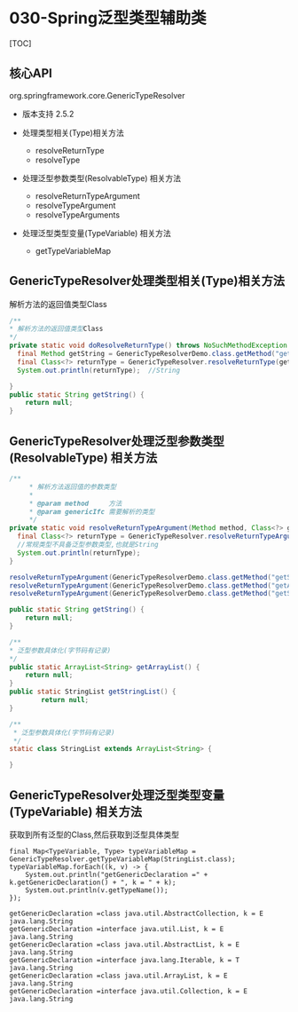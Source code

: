 # 030-Spring泛型类型辅助类

[TOC]

## 核心API

org.springframework.core.GenericTypeResolver

- 版本支持 2.5.2
- 处理类型相关(Type)相关方法
  - resolveReturnType
  - resolveType

- 处理泛型参数类型(ResolvableType) 相关方法
  - resolveReturnTypeArgument
  - resolveTypeArgument
  - resolveTypeArguments
- 处理泛型类型变量(TypeVariable) 相关方法
  - getTypeVariableMap

## GenericTypeResolver处理类型相关(Type)相关方法

解析方法的返回值类型Class 

```java
/**
* 解析方法的返回值类型Class
*/
private static void doResolveReturnType() throws NoSuchMethodException {
  final Method getString = GenericTypeResolverDemo.class.getMethod("getString");
  final Class<?> returnType = GenericTypeResolver.resolveReturnType(getString, ArrayList.class);
  System.out.println(returnType);  //String

}
public static String getString() {
	return null;
}

```





## GenericTypeResolver处理泛型参数类型(ResolvableType) 相关方法

```java
/**
     * 解析方法返回值的参数类型
     *
     * @param method     方法
     * @param genericIfc 需要解析的类型
     */
private static void resolveReturnTypeArgument(Method method, Class<?> genericIfc) {
  final Class<?> returnType = GenericTypeResolver.resolveReturnTypeArgument(method, genericIfc);
  //常规类型不具备泛型参数类型,也就是String
  System.out.println(returnType);
}

```

```java
resolveReturnTypeArgument(GenericTypeResolverDemo.class.getMethod("getString"), Comparable.class);   //java.lang.String
resolveReturnTypeArgument(GenericTypeResolverDemo.class.getMethod("getArrayList"), List.class);   // class java.lang.String
resolveReturnTypeArgument(GenericTypeResolverDemo.class.getMethod("getStringList"), List.class);  // class java.lang.String
```

```java
public static String getString() {
	return null;
}

/**
* 泛型参数具体化(字节码有记录)
*/
public static ArrayList<String> getArrayList() {
	return null;
}
public static StringList getStringList() {
        return null;
}

/**
 * 泛型参数具体化(字节码有记录)
 */
static class StringList extends ArrayList<String> {

}

```



## GenericTypeResolver处理泛型类型变量(TypeVariable) 相关方法

获取到所有泛型的Class,然后获取到泛型具体类型

```
final Map<TypeVariable, Type> typeVariableMap = GenericTypeResolver.getTypeVariableMap(StringList.class);
typeVariableMap.forEach((k, v) -> {
    System.out.println("getGenericDeclaration =" + k.getGenericDeclaration() + ", k = " + k);
    System.out.println(v.getTypeName());
});
```



```
getGenericDeclaration =class java.util.AbstractCollection, k = E  
java.lang.String
getGenericDeclaration =interface java.util.List, k = E
java.lang.String
getGenericDeclaration =class java.util.AbstractList, k = E
java.lang.String
getGenericDeclaration =interface java.lang.Iterable, k = T
java.lang.String
getGenericDeclaration =class java.util.ArrayList, k = E
java.lang.String
getGenericDeclaration =interface java.util.Collection, k = E
java.lang.String
```

